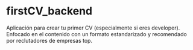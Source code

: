 # firstCV_backend
Aplicación para crear tu primer CV (especialmente si eres developer). Enfocado en el contenido con un formato estandarizado y recomendado por reclutadores de empresas top.
